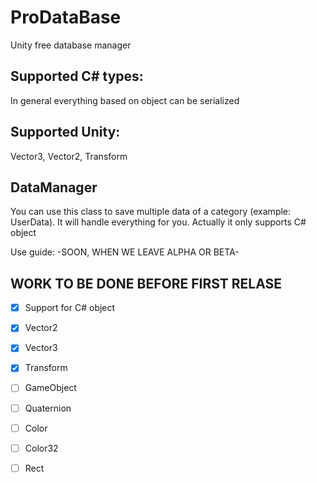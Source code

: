 # ProDataBase
Unity free database manager

## Supported C# types:
In general everything based on object can be serialized

## Supported Unity:
Vector3, Vector2, Transform

## DataManager
You can use this class to save multiple data of a category (example: UserData). It will handle everything for you. Actually it only supports C# object

Use guide:
-SOON, WHEN WE LEAVE ALPHA OR BETA-


## WORK TO BE DONE BEFORE FIRST RELASE

- [x] Support for C# object
- [x] Vector2
- [x] Vector3
- [x] Transform
- [ ] GameObject
- [ ] Quaternion
- [ ] Color
- [ ] Color32
- [ ] Rect

